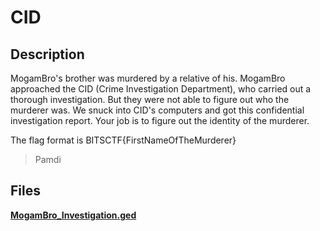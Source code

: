 # CID
## Description
MogamBro's brother was murdered by a relative of his. MogamBro approached the CID (Crime Investigation Department), who carried out a thorough investigation. But they were not able to figure out who the murderer was. We snuck into CID's computers and got this confidential investigation report. Your job is to figure out the identity of the murderer.

The flag format is BITSCTF{FirstNameOfTheMurderer}

> Pamdi

## Files
[**MogamBro_Investigation.ged**](./MogamBro_Investigation.ged)
